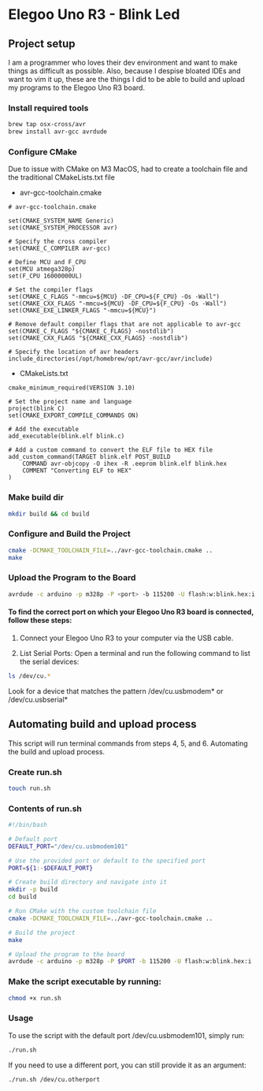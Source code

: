 # Elegoo Uno R3 - Blink Led 

## Project setup

I am a programmer who loves their dev environment and want to make things as difficult as possible.
Also, because I despise bloated IDEs and want to vim it up, these are the things I did to be able to build and upload my programs 
to the Elegoo Uno R3 board.

### Install required tools

```zsh
brew tap osx-cross/avr
brew install avr-gcc avrdude
```

### Configure CMake

Due to issue with CMake on M3 MacOS, had to create a toolchain file and the traditional CMakeLists.txt file

- avr-gcc-toolchain.cmake

```
# avr-gcc-toolchain.cmake

set(CMAKE_SYSTEM_NAME Generic)
set(CMAKE_SYSTEM_PROCESSOR avr)

# Specify the cross compiler
set(CMAKE_C_COMPILER avr-gcc)

# Define MCU and F_CPU
set(MCU atmega328p)
set(F_CPU 16000000UL)

# Set the compiler flags
set(CMAKE_C_FLAGS "-mmcu=${MCU} -DF_CPU=${F_CPU} -Os -Wall")
set(CMAKE_CXX_FLAGS "-mmcu=${MCU} -DF_CPU=${F_CPU} -Os -Wall")
set(CMAKE_EXE_LINKER_FLAGS "-mmcu=${MCU}")

# Remove default compiler flags that are not applicable to avr-gcc
set(CMAKE_C_FLAGS "${CMAKE_C_FLAGS} -nostdlib")
set(CMAKE_CXX_FLAGS "${CMAKE_CXX_FLAGS} -nostdlib")

# Specify the location of avr headers
include_directories(/opt/homebrew/opt/avr-gcc/avr/include)
```

- CMakeLists.txt

```
cmake_minimum_required(VERSION 3.10)

# Set the project name and language
project(blink C)
set(CMAKE_EXPORT_COMPILE_COMMANDS ON)

# Add the executable
add_executable(blink.elf blink.c)

# Add a custom command to convert the ELF file to HEX file
add_custom_command(TARGET blink.elf POST_BUILD
    COMMAND avr-objcopy -O ihex -R .eeprom blink.elf blink.hex
    COMMENT "Converting ELF to HEX"
)
```

### Make build dir

```sh 
mkdir build && cd build
```

### Configure and Build the Project

```sh 
cmake -DCMAKE_TOOLCHAIN_FILE=../avr-gcc-toolchain.cmake ..
make
```

### Upload the Program to the Board

```sh 
avrdude -c arduino -p m328p -P <port> -b 115200 -U flash:w:blink.hex:i
```

#### To find the correct port on which your Elegoo Uno R3 board is connected, follow these steps:

1. Connect your Elegoo Uno R3 to your computer via the USB cable.

2. List Serial Ports:
Open a terminal and run the following command to list the serial devices:

```sh 
ls /dev/cu.*
```
Look for a device that matches the pattern /dev/cu.usbmodem* or /dev/cu.usbserial*

## Automating build and upload process

This script will run terminal commands from steps 4, 5, and 6. Automating the build and upload process.

### Create run.sh 

```sh
touch run.sh
```

### Contents of run.sh 

```sh
#!/bin/bash

# Default port
DEFAULT_PORT="/dev/cu.usbmodem101"

# Use the provided port or default to the specified port
PORT=${1:-$DEFAULT_PORT}

# Create build directory and navigate into it
mkdir -p build
cd build

# Run CMake with the custom toolchain file
cmake -DCMAKE_TOOLCHAIN_FILE=../avr-gcc-toolchain.cmake ..

# Build the project
make

# Upload the program to the board
avrdude -c arduino -p m328p -P $PORT -b 115200 -U flash:w:blink.hex:i

```

### Make the script executable by running:

```sh 
chmod +x run.sh
```

### Usage

To use the script with the default port /dev/cu.usbmodem101, simply run:

```sh 
./run.sh
```


If you need to use a different port, you can still provide it as an argument:

```sh 
./run.sh /dev/cu.otherport
```

